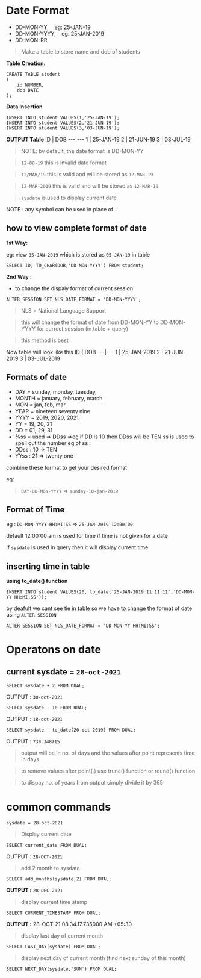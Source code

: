 # Date Format
- DD-MON-YY,$~~~$ eg: 25-JAN-19
- DD-MON-YYYY,$~~~$ eg: 25-JAN-2019
- DD-MON-RR

> Make a table to store name and dob of students

**Table Creation:**
```
CREATE TABLE student
(
    id NUMBER,
    dob DATE
);
```
**Data Insertion**
```
INSERT INTO student VALUES(1,'25-JAN-19');
INSERT INTO student VALUES(2,'21-JUN-19');
INSERT INTO student VALUES(3,'03-JUN-19');
```

**OUTPUT Table**
ID | DOB
---|---
1  | 25-JAN-19
2  | 21-JUN-19
3  | 03-JUL-19

> NOTE: by default, the date format is DD-MON-YY

> `12-08-19` this is invalid date format

> `12/MAR/19` this is valid and will be stored as `12-MAR-19`

> `12-MAR-2019` this is valid and will be stored as `12-MAR-19`

> `sysdate` is used to display current date

NOTE : any symbol can be used in place of `-`

## how to view complete format of date
**1st Way:**

eg: view `05-JAN-2019` which is stored as `05-JAN-19` in table

```
SELECT ID, TO_CHAR(DOB,'DD-MON-YYYY') FROM student;
```

**2nd Way :**
- to change the dispaly format of current session
```
ALTER SESSION SET NLS_DATE_FORMAT = 'DD-MON-YYYY';
```
> NLS = National Language Support

> this will change the format of date from DD-MON-YY to DD-MON-YYYY for currect session (in table + query)

> this method is best

Now table will look like this
ID | DOB
---|---
1  | 25-JAN-2019
2  | 21-JUN-2019
3  | 03-JUL-2019

## Formats of date
- DAY = sunday, monday, tuesday, 
- MONTH = january, february, march
- MON = jan, feb, mar
- YEAR = nineteen seventy nine
- YYYY = 2019, 2020, 2021
- YY = 19, 20, 21
- DD = 01, 29, 31
- %ss = used => DDss =>eg if DD is 10 then DDss will be TEN
ss is used to spell out the number
eg of ss : 
- DDss : 10 => TEN
- YYss : 21 => twenty one

combine these format to get your desired format

eg:
> `DAY-DD-MON-YYYY` => `sunday-10-jan-2019`

## Format of Time
eg : `DD-MON-YYYY-HH:MI:SS` => `25-JAN-2019-12:00:00`

default 12:00:00 am is used for time if time is not given for a date

if `sysdate` is used in query then it will display current time

## inserting time in table
**using to_date() function**
```
INSERT INTO student VALUES(20, to_date('25-JAN-2019 11:11:11','DD-MON-YY HH:MI:SS'));
```

by deafult we cant see tie in table so we have to change the format of date using `ALTER SESSION`
```
ALTER SESSION SET NLS_DATE_FORMAT = 'DD-MON-YY HH:MI:SS';
```

# Operatons on date

## current sysdate = `28-oct-2021`
```
SELECT sysdate + 2 FROM DUAL;
```
OUTPUT : `30-oct-2021`

```
SELECT sysdate - 10 FROM DUAL;
```
OUTPUT : `18-oct-2021`

```
SELECT sysdate - to_date(20-oct-2019) FROM DUAL;
```
OUTPUT : `739.348715`
> output will be in no. of days and the values after point represents time in days

> to remove values after point(.) use trunc() function or round() function

> to dispay no. of years from output simply divide it by 365



# common commands
`sysdate = 28-oct-2021`

<!-- cmd1 -->

> Display current date 

```
SELECT current_date FROM DUAL;
```
OUTPUT : `28-OCT-2021`


<!-- cmd2 -->
>  add 2 month to sysdate

```
SELECT add_months(sysdate,2) FROM DUAL;
```
**OUTPUT :** `28-DEC-2021`

<!-- cmd3 -->
>  display current time stamp
```
SELECT CURRENT_TIMESTAMP FROM DUAL;
```
**OUTPUT :** 28-OCT-21 08.34.17.735000 AM +05:30

<!-- CMD4 -->
> display last day of current month
```
SELECT LAST_DAY(sysdate) FROM DUAL;
```

<!-- cmd5 -->
> display next day of current month (find next sunday of this month)
```
SELECT NEXT_DAY(sysdate,'SUN') FROM DUAL;
```